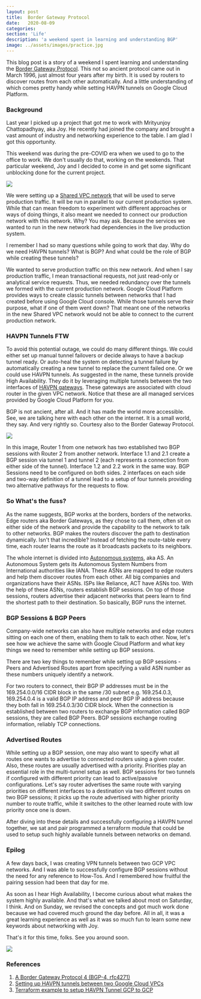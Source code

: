 ```yaml
---
layout: post
title:  Border Gateway Protocol
date:   2020-08-09
categories:
section: 'Life'
description: 'a weekend spent in learning and understanding BGP'
image: ../assets/images/practice.jpg
---
```


This blog post is a story of a weekend I spent learning and understanding the [Border Gateway Protocol](https://en.wikipedia.org/wiki/Border_Gateway_Protocol). This not so ancient protocol came out in March 1996, just almost four years after my birth. It is used by
routers to discover routes from each other automatically. And a little understanding of which comes pretty handy while setting HAVPN tunnels on Google Cloud Platform.

### Background

Last year I picked up a project that got me to work with Mrityunjoy Chattopadhyay, aka Joy. He recently had joined the company and brought a vast amount of industry and networking experience to the table. I am glad I got this opportunity.

This weekend was during the pre-COVID era when we used to go to the office to work. We don't usually do that, working on the weekends. That particular weekend, Joy and I decided to come in and get some significant unblocking done for the current project.

![](working-on-weekends-be-like.gif)

We were setting up a [Shared VPC network](https://cloud.google.com/vpc/docs/shared-vpc) that will be used
to serve production traffic. It will be run in parallel to our current
production system. While that can mean freedom to experiment with
different approaches or ways of doing things, it also meant we needed to
connect our production network with this network. Why? You may ask.
Because the services we wanted to run in the new network had
dependencies in the live production system.

I remember I had so many questions while going to work that day. Why do we need HAVPN tunnels? What is BGP? And what could be the role of BGP while creating these tunnels?

We wanted to serve production traffic on this new network. And
when I say production traffic, I mean transactional requests, not just
read-only or analytical service requests. Thus, we needed redundancy over the tunnels we formed with the current production network. Google Cloud Platform provides ways to create classic tunnels between networks that I had created before using Google Cloud console. While those
tunnels serve their purpose, what if one of them went down? That meant
one of the networks in the new Shared VPC network would not be able to connect to the current production network. 

### HAVPN Tunnels FTW
To avoid this potential outage, we could do many different things. We could either set up manual tunnel failovers or decide always to have a backup tunnel ready. Or auto-heal the system on detecting a tunnel failure by automatically creating a new tunnel to replace the current failed one. Or we could use HAVPN tunnels. As suggested in the name, these tunnels provide High Availability. They do it by leveraging multiple tunnels between the two interfaces of [HAVPN gateways](https://cloud.google.com/network-connectivity/docs/vpn/concepts/overview#ha-vpn). These gateways are associated with cloud router in the given VPC network. Notice that these are all managed services provided by Google Cloud Platform for you.

BGP is not ancient, after all. And it has made the world more accessible. See, we are talking here with each other on the internet. It is a small world, they say. And very rightly so. Courtesy also to the Border Gateway Protocol.


![](google-cloud-havpn-tunnels-routers-and-interfaces.png)

In this image, Router 1 from one network has two established two BGP sessions with Router 2 from another network. Interface 1.1 and 2.1 create a BGP session via tunnel 1 and tunnel 2 (each represents a connection from either side of the tunnel). Interface 1.2 and 2.2 work in the same way. BGP Sessions need to be configured on both sides. 2 interfaces on each side and two-way definition of a tunnel lead to a setup of four tunnels providing two alternative pathways for the requests to flow.


### So What's the fuss?

As the name suggests, BGP works at the borders, borders of the networks. Edge routers aka Border Gateways, as they chose to call them, often sit on either side of the network and provide the capability to the network to talk to other networks. BGP makes the routers discover the path to destination dynamically. Isn't that incredible? Instead of fetching the route-table every time, each router learns the route as it broadcasts packets to its neighbors.

The whole internet is divided into [Autonomous systems](https://en.wikipedia.org/wiki/Autonomous_system_(Internet)), aka AS. An Autonomous System gets its Autonomous System Numbers from International authorities like IANA. These ASNs are mapped to edge routers and help them discover routes from each other. All big companies and organizations have their ASNs. ISPs like Reliance, ACT have ASNs too. With the help of these ASNs, routers establish BGP sessions. On top of those sessions, routers advertise their adjacent networks that peers learn to find the shortest path to their destination. So basically, BGP runs the internet.

### BGP Sessions & BGP Peers
Company-wide networks can also have multiple networks and edge routers sitting on each one of them, enabling them to talk to each other. Now, let's see how we achieve the same with Google Cloud Platform and what key things we need to remember while setting up BGP sessions.

There are two key things to remember while setting up BGP sessions - Peers and Advertised Routes apart from specifying a valid ASN number as these numbers uniquely identify a network.

For two routers to connect, their BGP IP addresses must be in the 169.254.0.0/16 CIDR block in the same /30 subnet e.g. 169.254.0.3, 169.254.0.4 is a valid BGP IP address and peer BGP IP address because they both fall in 169.254.0.3/30 CIDR block. When the connection is established between two routers to exchange BGP information called BGP sessions, they are called BGP Peers. BGP sessions exchange routing information, reliably TCP connections.

### Advertised Routes
While setting up a BGP session, one may also want to specify what all routes one wants to advertise to connected routers using a given router.
Also, these routes are usually advertised with a priority. Priorities play an essential role in the multi-tunnel setup as well. BGP sessions for two tunnels if configured with different priority can lead to active/passive configurations. Let's say router advertises the same route with varying priorities on different interfaces to a destination via two different routes on two BGP sessions; it picks up the route advertised with higher priority number to route traffic, while it switches to the other learned route with low priority once one is down.

After diving into these details and successfully configuring a HAVPN tunnel together, we sat and pair programmed a terraform module that could be used to setup such highly available tunnels between networks on demand.

### Epilog
A few days back, I was creating VPN tunnels between two GCP VPC networks. And I was able to successfully configure BGP sessions without the need for any reference to How-Tos. And I remembered how fruitful the pairing session had been that day for me.

As soon as I hear High Availability, I become curious about what makes the system highly available. And that's what we talked about
most on Saturday, I think. And on Sunday, we revised the concepts and
got much work done because we had covered much ground the day before. All in all, it was a great learning experience as well as it was so much fun to learn some new keywords about networking with Joy.

That's it for this time, folks. See you around soon.

![](ciao.gif)

### References
1. [A Border Gateway Protocol 4 (BGP-4, rfc4271)](https://tools.ietf.org/html/rfc4271)
2. [Setting up HAVPN tunnels between two Google Cloud VPCs](https://cloud.google.com/network-connectivity/docs/vpn/how-to/creating-ha-vpn2)
3. [Terraform example to setup HAVPN Tunnel GCP to GCP](https://www.terraform.io/docs/providers/google/r/compute_ha_vpn_gateway.html#example-usage-ha-vpn-gateway-gcp-to-gcp)
